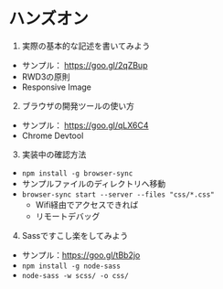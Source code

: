 # ハンズオン

1. 実際の基本的な記述を書いてみよう
  - サンプル： https://goo.gl/2qZBup
  - RWD3の原則
  - Responsive Image
2. ブラウザの開発ツールの使い方
  - サンプル： https://goo.gl/qLX6C4
  - Chrome Devtool
3. 実装中の確認方法
  - `npm install -g browser-sync`
  - サンプルファイルのディレクトリへ移動
  - `browser-sync start --server --files "css/*.css"`
    - Wifi経由でアクセスできれば
    - リモートデバッグ
4. Sassですこし楽をしてみよう
  - サンプル：https://goo.gl/tBb2jo
  - `npm install -g node-sass`
  - `node-sass -w scss/ -o css/`
